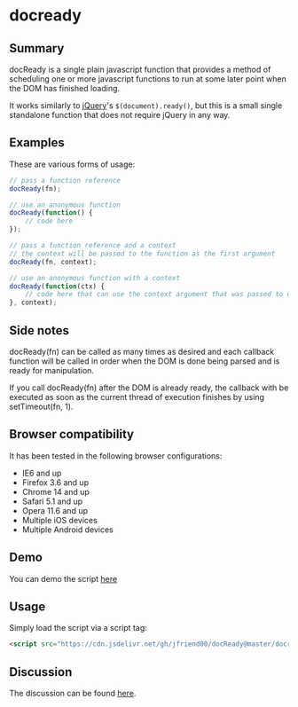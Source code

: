 # docready

## Summary

docReady is a single plain javascript function that provides a method of 
scheduling one or more javascript functions to run at some later
point when the DOM has finished loading.

It works similarly to [jQuery](https://jquery.com/)'s `$(document).ready()`, but this is a small
single standalone function that does not require jQuery in any way.

## Examples

These are various forms of usage:

```js
// pass a function reference
docReady(fn);
```

```js
// use an anonymous function
docReady(function() {
    // code here
});
```

```js
// pass a function reference and a context
// the context will be passed to the function as the first argument
docReady(fn, context);
```

```js
// use an anonymous function with a context
docReady(function(ctx) {
    // code here that can use the context argument that was passed to docReady
}, context);
```

## Side notes

docReady(fn) can be called as many times as desired and each callback function will be
called in order when the DOM is done being parsed and is ready for manipulation.

If you call docReady(fn) after the DOM is already ready, the callback with be executed
as soon as the current thread of execution finishes by using setTimeout(fn, 1).

## Browser compatibility

It has been tested in the following browser configurations:

- IE6 and up
- Firefox 3.6 and up
- Chrome 14 and up
- Safari 5.1 and up
- Opera 11.6 and up
- Multiple iOS devices
- Multiple Android devices

## Demo

You can demo the script [here](https://raw.githack.com/jfriend00/docReady/master/docreadytest.html)

## Usage

Simply load the script via a script tag:

```html
<script src="https://cdn.jsdelivr.net/gh/jfriend00/docReady@master/docready.min.js"></script>
```

## Discussion

The discussion can be found [here](http://stackoverflow.com/questions/9899372/pure-javascript-equivalent-to-jquerys-ready-how-to-call-a-function-when-the/9899701#9899701).

